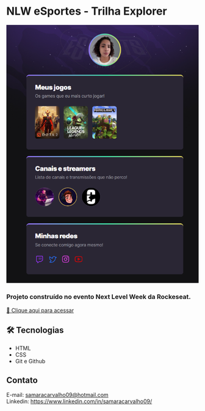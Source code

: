 # NLW eSportes - Trilha Explorer

<div aling="center">
    <img src=".github/preview.png" alt="">
</div>


### Projeto construído no evento Next Level Week da Rockeseat.

[🔗 Clique aqui para acessar](https://samaracarvalho09.github.io/nlw-eSports/)

## 🛠 Tecnologias

- HTML
- CSS
- Git e Github

## Contato

E-mail: samaracarvalho09@hotmail.com <br>
Linkedin: https://www.linkedin.com/in/samaracarvalho09/
